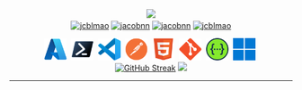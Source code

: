 <div id="header" align="center">
	<img src="https://media2.giphy.com/media/v1.Y2lkPTc5MGI3NjExaTZpZTN5cjUyc3Z4MTZhdmV1OHRsYWYwd2wwanBidHZ6dDhkbzFxZCZlcD12MV9pbnRlcm5hbF9naWZfYnlfaWQmY3Q9cw/aR5rlTveXlgJ91ikaJ/giphy.gif" width="200"/>
	<div id="badges">
		<a href="https://twitter.com/jcblmao" target="blank"><img align="center" src="https://raw.githubusercontent.com/rahuldkjain/github-profile-readme-generator/master/src/images/icons/Social/twitter.svg" alt="jcblmao" height="30" width="40" /></a>
		<a href="https://linkedin.com/in/jacobnn" target="blank"><img align="center" src="https://raw.githubusercontent.com/rahuldkjain/github-profile-readme-generator/master/src/images/icons/Social/linked-in-alt.svg" alt="jacobnn" height="30" width="40" /></a>
		<a href="https://instagram.com/jacobnn" target="blank"><img align="center" src="https://raw.githubusercontent.com/rahuldkjain/github-profile-readme-generator/master/src/images/icons/Social/instagram.svg" alt="jacobnn" height="30" width="40" /></a>
		<a href="https://www.youtube.com/c/jcblmao" target="blank"><img align="center" src="https://raw.githubusercontent.com/rahuldkjain/github-profile-readme-generator/master/src/images/icons/Social/youtube.svg" alt="jcblmao" height="30" width="40" /></a>
	</div>
</div>
<p></p>
<div id="body" align="center">
	<div>
		<img src="https://github.com/devicons/devicon/blob/master/icons/azure/azure-original.svg" title="Azure" alt="Azure" width="40" height="40"/>&nbsp;
		<img src="https://github.com/devicons/devicon/blob/master/icons/powershell/powershell-original.svg" title="PowerShell" alt="PS" width="40" height="40"/>&nbsp;
		<img src="https://github.com/devicons/devicon/blob/master/icons/vscode/vscode-original.svg" title="Visual Studio Code" alt="VS Code" width="40" height="40"/>&nbsp;
		<img src="https://github.com/devicons/devicon/blob/master/icons/postman/postman-original.svg" title="Postman" alt="Postman " width="40" height="40"/>&nbsp;
		<img src="https://github.com/devicons/devicon/blob/master/icons/html5/html5-original.svg" title="HTML5" alt="HTML" width="40" height="40"/>&nbsp;
		<img src="https://github.com/devicons/devicon/blob/master/icons/git/git-original.svg" title="Git" alt="Git" width="40" height="40"/>&nbsp;
		<img src="https://github.com/devicons/devicon/blob/master/icons/swagger/swagger-original.svg" title="Swagger" alt="Swagger" width="40" height="40"/>&nbsp;
		<img src="https://github.com/devicons/devicon/blob/master/icons/windows11/windows11-original.svg" title="Windows11" alt="Windows" width="40" height="40"/>&nbsp;
	</div>
	<div>
		<a href="https://git.io/streak-stats"><img src="https://github-readme-streak-stats.herokuapp.com?user=Jcblmao&theme=dark&mode=weekly&exclude_days=Sun%2CSat" alt="GitHub Streak" /></a>
		<picture>
			<source
				srcset="https://github-readme-stats.vercel.app/api?username=jcblmao&show_icons=true&theme=dark"
				media="(prefers-color-scheme: dark)"
				/>
			<source
				srcset="https://github-readme-stats.vercel.app/api?username=jcblmao&show_icons=true"
				media="(prefers-color-scheme: light), (prefers-color-scheme: no-preference)"
				/>
			<img src="https://github-readme-stats.vercel.app/api?username=jcblmao&show_icons=true"/>
		</picture>
	</div>
</div>

---


<!--
**Jcblmao/Jcblmao** is a ✨ _special_ ✨ repository because its `README.md` (this file) appears on your GitHub profile.

Here are some ideas to get you started:

- 🔭 I’m currently working on ...
- 🌱 I’m currently learning ...
- 👯 I’m looking to collaborate on ...
- 🤔 I’m looking for help with ...
- 💬 Ask me about ...
- 📫 How to reach me: ...
- 😄 Pronouns: ...
- ⚡ Fun fact: ...
-->
